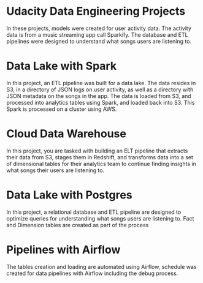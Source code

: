 # Udacity Data Engineering Projects
In these projects, models were created for user activity data. The activity data is from a music streaming app call Sparkify. 
The database and ETL pipelines were designed to understand what songs users are listening to. 

# Data Lake with Spark
In this project, an ETL pipeline was built for a data lake. The data resides in S3, in a directory of JSON logs on user activity, as well as a directory with JSON metadata on the songs in the app. The data is loaded from S3, and processed into analytics tables using Spark, and loaded back into S3. This Spark is processed on a cluster using AWS.

# Cloud Data Warehouse 
In this project, you are tasked with building an ELT pipeline that extracts their data from S3, stages them in Redshift, and transforms data into a set of dimensional tables for their analytics team to continue finding insights in what songs their users are listening to.

# Data Lake with Postgres
In this project, a relational database and ETL pipeline are designed to optimize queries for understanding what songs users are listening to. Fact and Dimension tables are created as part of the process

# Pipelines with Airflow
The tables creation and loading are automated using Airflow, schedule was created for data pipelines with Airflow including the debug process. 
